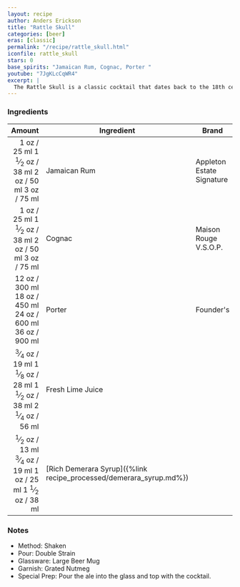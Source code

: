 ```yaml
---
layout: recipe
author: Anders Erickson
title: "Rattle Skull"
categories: [beer]
eras: [classic]
permalink: "/recipe/rattle_skull.html"
iconfile: rattle_skull
stars: 0
base_spirits: "Jamaican Rum, Cognac, Porter "
youtube: "7JgKLcCqWR4"
excerpt: |
  The Rattle Skull is a classic cocktail that dates back to the 18th century.It is made with rum, brandy, porter, lime juice, and nutmeg.
---
```


### Ingredients

|  Amount | Ingredient                                               | Brand                     |
| ------: | -------------------------------------------------------- | ------------------------- |
|    <span class="onex active">1 oz  / 25 ml</span> <span class="onehalfx">1 <sup>1</sup>&frasl;<sub>2</sub> oz  / 38 ml</span> <span class="twox">2 oz  / 50 ml</span> <span class="threex">3 oz  / 75 ml</span>| Jamaican Rum                                             | Appleton Estate Signature |
|    <span class="onex active">1 oz  / 25 ml</span> <span class="onehalfx">1 <sup>1</sup>&frasl;<sub>2</sub> oz  / 38 ml</span> <span class="twox">2 oz  / 50 ml</span> <span class="threex">3 oz  / 75 ml</span>| Cognac                                                   | Maison Rouge V.S.O.P.     |
|   <span class="onex active">12 oz  / 300 ml</span> <span class="onehalfx">18 oz  / 450 ml</span> <span class="twox">24 oz  / 600 ml</span> <span class="threex">36 oz  / 900 ml</span>| Porter                                                   | Founder's                 |
| <span class="onex active"> <sup>3</sup>&frasl;<sub>4</sub> oz  / 19 ml</span> <span class="onehalfx">1 <sup>1</sup>&frasl;<sub>8</sub> oz  / 28 ml</span> <span class="twox">1 <sup>1</sup>&frasl;<sub>2</sub> oz  / 38 ml</span> <span class="threex">2 <sup>1</sup>&frasl;<sub>4</sub> oz  / 56 ml</span>| Fresh Lime Juice                                         |
|  <span class="onex active"> <sup>1</sup>&frasl;<sub>2</sub> oz  / 13 ml</span> <span class="onehalfx"> <sup>3</sup>&frasl;<sub>4</sub> oz  / 19 ml</span> <span class="twox">1 oz  / 25 ml</span> <span class="threex">1 <sup>1</sup>&frasl;<sub>2</sub> oz  / 38 ml</span>| [Rich Demerara Syrup]({%link recipe_processed/demerara_syrup.md%}) |

### Notes

- Method: Shaken
- Pour: Double Strain
- Glassware: Large Beer Mug
- Garnish: Grated Nutmeg
- Special Prep: Pour the ale into the glass and top with the cocktail.

    
<script type="application/ld+json">
{
  "@context": "https://schema.org",
  "@type": "Recipe",
  "author": "{{ page.author }}",
  "description": "{{ page.excerpt }}",
  "image": "{% for ingredient in site.data[page.iconfile].images.ingredient limit: 1 %}{{ ingredient.url }}{% endfor %}",
  "recipeIngredient": [
    "   1 oz Jamaican Rum                                            ",
  "   1 oz Cognac                                                  ",
  "  12 oz Porter                                                  "],
  "name": "{{ page.title }}",
  "recipeInstructions": "
- Method: Shaken
- Pour: Double Strain
- Glassware: Large Beer Mug
- Garnish: Grated Nutmeg
- Special Prep: Pour the ale into the glass and top with the cocktail.
",
  "recipeYield": "1 cocktail"
}
</script>

    